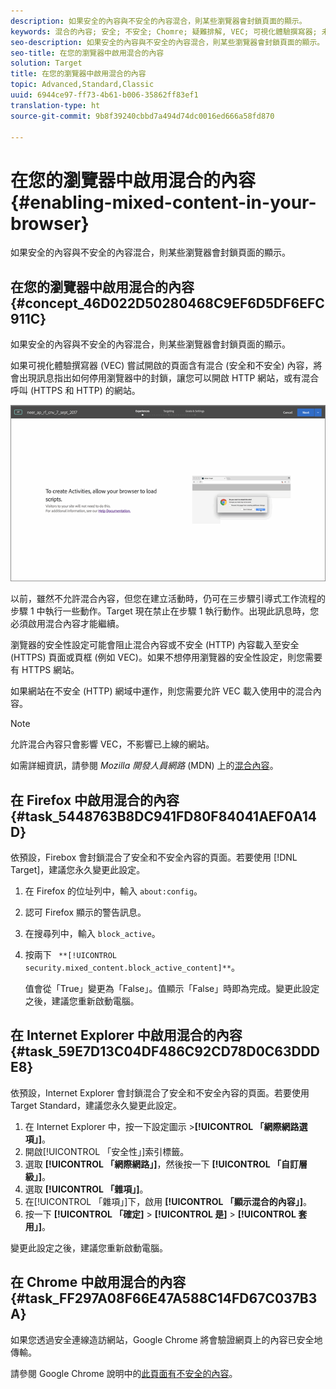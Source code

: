 ```yaml
---
description: 如果安全的內容與不安全的內容混合，則某些瀏覽器會封鎖頁面的顯示。
keywords: 混合的內容; 安全; 不安全; Chomre; 疑難排解, VEC; 可視化體驗撰寫器; 未保護
seo-description: 如果安全的內容與不安全的內容混合，則某些瀏覽器會封鎖頁面的顯示。
seo-title: 在您的瀏覽器中啟用混合的內容
solution: Target
title: 在您的瀏覽器中啟用混合的內容
topic: Advanced,Standard,Classic
uuid: 6944ce97-ff73-4b61-b006-35862ff83ef1
translation-type: ht
source-git-commit: 9b8f39240cbbd7a494d74dc0016ed666a58fd870

---
```



# 在您的瀏覽器中啟用混合的內容{#enabling-mixed-content-in-your-browser}

如果安全的內容與不安全的內容混合，則某些瀏覽器會封鎖頁面的顯示。

## 在您的瀏覽器中啟用混合的內容 {#concept_46D022D50280468C9EF6D5DF6EFC911C}

如果安全的內容與不安全的內容混合，則某些瀏覽器會封鎖頁面的顯示。

如果可視化體驗撰寫器 (VEC) 嘗試開啟的頁面含有混合 (安全和不安全) 內容，將會出現訊息指出如何停用瀏覽器中的封鎖，讓您可以開啟 HTTP 網站，或有混合呼叫 (HTTPS 和 HTTP) 的網站。

![](assets/mixed_content_warning.gif)

以前，雖然不允許混合內容，但您在建立活動時，仍可在三步驟引導式工作流程的步驟 1 中執行一些動作。Target 現在禁止在步驟 1 執行動作。出現此訊息時，您必須啟用混合內容才能繼續。

瀏覽器的安全性設定可能會阻止混合內容或不安全 (HTTP) 內容載入至安全 (HTTPS) 頁面或頁框 (例如 VEC)。如果不想停用瀏覽器的安全性設定，則您需要有 HTTPS 網站。

如果網站在不安全 (HTTP) 網域中運作，則您需要允許 VEC 載入使用中的混合內容。

>[!NOTE]
>
>允許混合內容只會影響 VEC，不影響已上線的網站。

如需詳細資訊，請參閱 *Mozilla 開發人員網路* (MDN) 上的[混合內容](https://developer.mozilla.org/zh-TW/docs/Web/Security/Mixed_content)。

## 在 Firefox 中啟用混合的內容 {#task_5448763B8DC941FD80F84041AEF0A14D}

依預設，Firebox 會封鎖混合了安全和不安全內容的頁面。若要使用 [!DNL Target]，建議您永久變更此設定。

<!-- 

target/t_mixed_content_firefox.xml

 -->

1. 在 Firefox 的位址列中，輸入 `about:config`。
1. 認可 Firefox 顯示的警告訊息。
1. 在搜尋列中，輸入 `block_active`。
1. 按兩下 ` **[!UICONTROL security.mixed_content.block_active_content]**`。

   值會從「True」變更為「False」。值顯示「False」時即為完成。變更此設定之後，建議您重新啟動電腦。

## 在 Internet Explorer 中啟用混合的內容 {#task_59E7D13C04DF486C92CD78D0C63DDDE8}

依預設，Internet Explorer 會封鎖混合了安全和不安全內容的頁面。若要使用 Target Standard，建議您永久變更此設定。

<!-- 

target/t_mixed_content_ie.xml

 -->

1. 在 Internet Explorer 中，按一下設定圖示 &gt;**[!UICONTROL 「網際網路選項」]**。
1. 開啟[!UICONTROL 「安全性」]索引標籤。
1. 選取 **[!UICONTROL 「網際網路」]**，然後按一下 **[!UICONTROL 「自訂層級」]**。
1. 選取 **[!UICONTROL 「雜項」]**。
1. 在[!UICONTROL 「雜項」]下，啟用 **[!UICONTROL 「顯示混合的內容」]**。
1. 按一下 **[!UICONTROL 「確定]** &gt; **[!UICONTROL 是]** &gt; **[!UICONTROL 套用」]**。

變更此設定之後，建議您重新啟動電腦。

## 在 Chrome 中啟用混合的內容 {#task_FF297A08F66E47A588C14FD67C037B3A}

如果您透過安全連線造訪網站，Google Chrome 將會驗證網頁上的內容已安全地傳輸。

<!-- 

target/t_mixed_content_chrome.xml

 -->

請參閱 Google Chrome 說明中的[此頁面有不安全的內容](https://support.google.com/chrome/answer/1342714?hl=en)。
